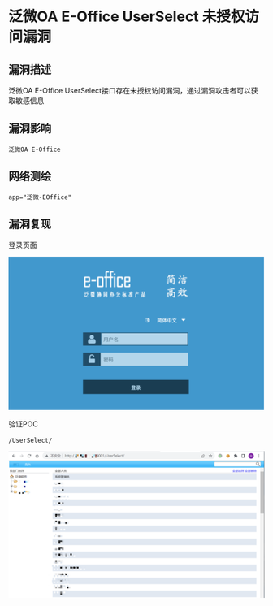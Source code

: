# 泛微OA E-Office UserSelect 未授权访问漏洞

## 漏洞描述

泛微OA E-Office UserSelect接口存在未授权访问漏洞，通过漏洞攻击者可以获取敏感信息

## 漏洞影响

```
泛微OA E-Office
```

## 网络测绘

```
app="泛微-EOffice"
```

## 漏洞复现

登录页面

![image-20220520134445854](images/202205201344907.png)

验证POC

```
/UserSelect/
```

![image-20220520140409297](images/202205201404369.png)